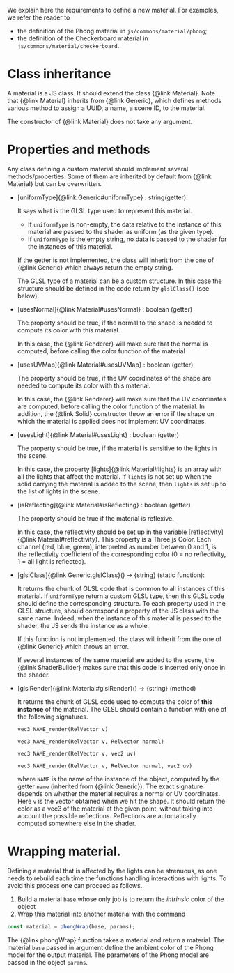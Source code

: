 We explain here the requirements to define a new material.
For examples, we refer the reader to
- the definition of the Phong material in `js/commons/material/phong`;
- the definition of the Checkerboard material in `js/commons/material/checkerboard`.

# Class inheritance

A material is a JS class.
It should extend the class {@link Material}.
Note that {@link Material} inherits from {@link Generic}, 
which defines methods various method to assign a UUID, a name, a scene ID, to the material. 

The constructor of {@link Material} does not take any argument.

# Properties and methods

Any class defining a custom material should implement several methods/properties.
Some of them are inherited by default from {@link Material} but can be overwritten.

- [uniformType]{@link Generic#uniformType} : string(getter):

  It says what is the GLSL type used to represent this material.
  - If `uniformType` is non-empty, the data relative to the instance of this material are passed to the shader as uniform (as the given type).
  - If `uniformType` is the empty string, no data is passed to the shader for the instances of this material.

  If the getter is not implemented, the class will inherit from the one of {@link Generic} which always return the empty string.

  The GLSL type of a material can be a custom structure.
  In this case the structure should be defined in the code return by `glslClass()` (see below).


- [usesNormal]{@link Material#usesNormal} : boolean (getter)
    
  The property should be true, if the normal to the shape is needed to compute its color with this material.
  
  In this case, the {@link Renderer} will make sure that the normal is computed, 
  before calling the color function of the material

- [usesUVMap]{@link Material#usesUVMap} : boolean (getter)
  
  The property should be true, if the UV coordinates of the shape are needed to compute its color with this material.
    
  In this case, the {@link Renderer} will make sure that the UV coordinates are computed,
  before calling the color function of the material.
  In addition, the {@link Solid} constructor throw an error if 
  the shape on which the material is applied does not implement UV coordinates.
  
- [usesLight]{@link Material#usesLight} : boolean (getter)

  The property should be true, if the material is sensitive to the lights in the scene.
    
  In this case, the property [lights]{@link Material#lights} is an array with all the lights that affect the material.
  If `lights` is not set up when the solid carrying the material is added to the scene, 
  then `lights` is set up to the list of lights in the scene.
  
- [isReflecting]{@link Material#isReflecting} : boolean (getter)

  The property should be true if the material is reflexive.
  
  In this case, the reflectivity should be set up in the variable [reflectivity]{@link Material#reflectivity}.
  This property is a Three.js Color. 
  Each channel (red, blue, green), interpreted as number between 0 and 1, is the reflectivity coefficient of the corresponding color
  (0 = no reflectivity, 1 = all light is reflected).


- [glslClass]{@link Generic.glslClass}() -> {string} (static function):

  It returns the chunk of GLSL code that is common to all instances of this material.
  If `uniformType` return a custom GLSL type, then this GLSL code should define the corresponding structure.
  To each property used in the GLSL structure, should correspond a property of the JS class with the same name.
  Indeed, when the instance of this material is passed to the shader, the JS sends the instance as a whole.

  If this function is not implemented, the class will inherit from the one of {@link Generic} which throws an error.

  If several instances of the same material are added to the scene,
  the {@link ShaderBuilder} makes sure that this code is inserted only once in the shader.
  
- [glslRender]{@link Material#glslRender}() -> {string} (method)

  It returns the chunk of GLSL code used to compute the color of **this instance** of the material.
  The GLSL should contain a function with one of the following signatures.
  ```
  vec3 NAME_render(RelVector v)
  ```
  ```
  vec3 NAME_render(RelVector v, RelVector normal)
  ```
  ```
  vec3 NAME_render(RelVector v, vec2 uv)
  ```
  ```
  vec3 NAME_render(RelVector v, RelVector normal, vec2 uv)
  ```
  where `NAME` is the name of the instance of the object, computed by the getter `name` (inherited from {@link Generic}). 
  The exact signature depends on whether the material requires a normal or UV coordinates.
  Here `v` is the vector obtained when we hit the shape.
  It should return the color as a vec3 of the material at the given point, 
  without taking into account the possible reflections.
  Reflections are automatically computed somewhere else in the shader.


# Wrapping material.

Defining a material that is affected by the lights can be strenuous,
as one needs to rebuild each time the functions handling interactions with lights.
To avoid this process one can proceed as follows.

1. Build a material `base` whose only job is to return the *intrinsic* color of the object
1. Wrap this material into another material with the command 
  ```javascript
  const material = phongWrap(base, params);
  ```

The {@link phongWrap} function takes a material and return a material. 
The material `base` passed in argument define the ambient color of the Phong model for the output material.
The parameters of the Phong model are passed in the object `params`.